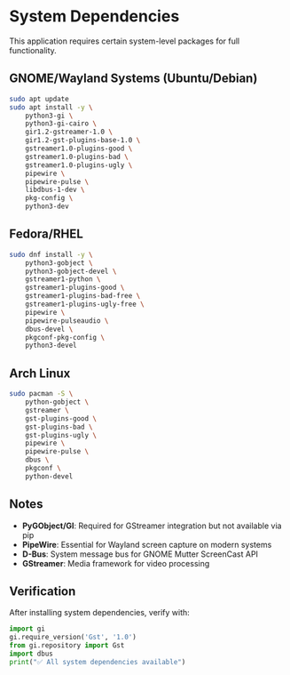 # System Dependencies

This application requires certain system-level packages for full functionality.

## GNOME/Wayland Systems (Ubuntu/Debian)

```bash
sudo apt update
sudo apt install -y \
    python3-gi \
    python3-gi-cairo \
    gir1.2-gstreamer-1.0 \
    gir1.2-gst-plugins-base-1.0 \
    gstreamer1.0-plugins-good \
    gstreamer1.0-plugins-bad \
    gstreamer1.0-plugins-ugly \
    pipewire \
    pipewire-pulse \
    libdbus-1-dev \
    pkg-config \
    python3-dev
```

## Fedora/RHEL

```bash
sudo dnf install -y \
    python3-gobject \
    python3-gobject-devel \
    gstreamer1-python \
    gstreamer1-plugins-good \
    gstreamer1-plugins-bad-free \
    gstreamer1-plugins-ugly-free \
    pipewire \
    pipewire-pulseaudio \
    dbus-devel \
    pkgconf-pkg-config \
    python3-devel
```

## Arch Linux

```bash
sudo pacman -S \
    python-gobject \
    gstreamer \
    gst-plugins-good \
    gst-plugins-bad \
    gst-plugins-ugly \
    pipewire \
    pipewire-pulse \
    dbus \
    pkgconf \
    python-devel
```

## Notes

- **PyGObject/GI**: Required for GStreamer integration but not available via pip
- **PipeWire**: Essential for Wayland screen capture on modern systems
- **D-Bus**: System message bus for GNOME Mutter ScreenCast API
- **GStreamer**: Media framework for video processing

## Verification

After installing system dependencies, verify with:

```python
import gi
gi.require_version('Gst', '1.0')
from gi.repository import Gst
import dbus
print("✅ All system dependencies available")
```
